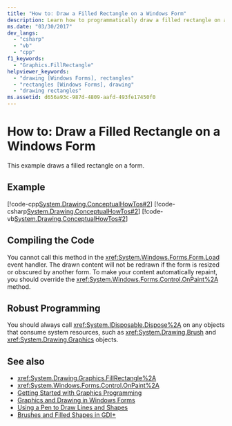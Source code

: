 ```yaml
---
title: "How to: Draw a Filled Rectangle on a Windows Form"
description: Learn how to programmatically draw a filled rectangle on a Windows Form. Also learn about compiling your code. 
ms.date: "03/30/2017"
dev_langs: 
  - "csharp"
  - "vb"
  - "cpp"
f1_keywords: 
  - "Graphics.FillRectangle"
helpviewer_keywords: 
  - "drawing [Windows Forms], rectangles"
  - "rectangles [Windows Forms], drawing"
  - "drawing rectangles"
ms.assetid: d656a93c-987d-4809-aafd-493fe17450f0
---
```

# How to: Draw a Filled Rectangle on a Windows Form

This example draws a filled rectangle on a form.  
  
## Example  

 [!code-cpp[System.Drawing.ConceptualHowTos#2](~/samples/snippets/cpp/VS_Snippets_Winforms/System.Drawing.ConceptualHowTos/cpp/form1.cpp#2)]
 [!code-csharp[System.Drawing.ConceptualHowTos#2](~/samples/snippets/csharp/VS_Snippets_Winforms/System.Drawing.ConceptualHowTos/CS/form1.cs#2)]
 [!code-vb[System.Drawing.ConceptualHowTos#2](~/samples/snippets/visualbasic/VS_Snippets_Winforms/System.Drawing.ConceptualHowTos/VB/form1.vb#2)]  
  
## Compiling the Code  

 You cannot call this method in the <xref:System.Windows.Forms.Form.Load> event handler. The drawn content will not be redrawn if the form is resized or obscured by another form. To make your content automatically repaint, you should override the <xref:System.Windows.Forms.Control.OnPaint%2A> method.  
  
## Robust Programming  

 You should always call <xref:System.IDisposable.Dispose%2A> on any objects that consume system resources, such as <xref:System.Drawing.Brush> and <xref:System.Drawing.Graphics> objects.  
  
## See also

- <xref:System.Drawing.Graphics.FillRectangle%2A>
- <xref:System.Windows.Forms.Control.OnPaint%2A>
- [Getting Started with Graphics Programming](getting-started-with-graphics-programming.md)
- [Graphics and Drawing in Windows Forms](graphics-and-drawing-in-windows-forms.md)
- [Using a Pen to Draw Lines and Shapes](using-a-pen-to-draw-lines-and-shapes.md)
- [Brushes and Filled Shapes in GDI+](brushes-and-filled-shapes-in-gdi.md)
